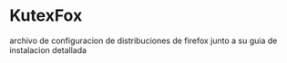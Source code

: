 # KutexFox
archivo de configuracion de distribuciones de firefox junto a su guia de instalacion detallada

